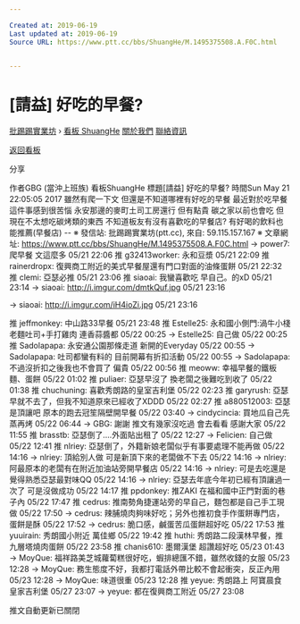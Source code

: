 ```yaml
---

Created at: 2019-06-19
Last updated at: 2019-06-19
Source URL: https://www.ptt.cc/bbs/ShuangHe/M.1495375508.A.F0C.html


---
```


# [請益] 好吃的早餐?


[批踢踢實業坊](https://www.ptt.cc/bbs/) › [看板 ShuangHe](https://www.ptt.cc/bbs/ShuangHe/index.html) [關於我們](https://www.ptt.cc/about.html) [聯絡資訊](https://www.ptt.cc/contact.html)

[返回看板](https://www.ptt.cc/bbs/ShuangHe/index.html)

分享

作者GBG (當沖上班族)
看板ShuangHe
標題\[請益\] 好吃的早餐?
時間Sun May 21 22:05:05 2017
雖然有爬一下文 但還是不知道哪裡有好吃的早餐 最近對於吃早餐這件事感到很苦惱 永安那邊的麥町土司工房還行 但有點貴 碳之家以前也會吃 但現在不太想吃碳烤類的東西 不知道板友有沒有喜歡吃的早餐店? 有好喝的飲料也能推薦(早餐店) -- ※ 發信站: 批踢踢實業坊(ptt.cc), 來自: 59.115.157.167 ※ 文章網址: <https://www.ptt.cc/bbs/ShuangHe/M.1495375508.A.F0C.html>
→ power7: 爬早餐 文這麼多 05/21 22:06
推 g32413worker: 永和豆漿 05/21 22:09
推 rainerdropx: 復興商工附近的美式早餐屋還有門口對面的油條蛋餅 05/21 22:32
推 clemi: 亞瑟必推 05/21 23:06
推 siaoai: 我蠻喜歡吃 早自己。的xD 05/21 23:14
→ siaoai: <http://i.imgur.com/dmtkQuf.jpg> 05/21 23:16

→ siaoai: <http://i.imgur.com/iH4ioZi.jpg> 05/21 23:16

推 jeffmonkey: 中山路33早餐 05/21 23:48
推 Estelle25: 永和國小側門:渦牛小棧 老麵吐司+手打雞肉 連香蒜醬都 05/22 00:25
→ Estelle25: 自己做 05/22 00:25
推 Sadolapapa: 永安通公園那條走道 新開的Everyday 05/22 00:55
→ Sadolapapa: 吐司都蠻有料的 目前開幕有折扣活動 05/22 00:55
→ Sadolapapa: 不過沒折扣之後我也不會買了 偏貴 05/22 00:56
推 meoww: 幸福早餐的鐵板麵、蛋餅 05/22 01:02
推 puliaer: 亞瑟早沒了 換老闆之後難吃到收了 05/22 01:38
推 chuchuning: 喜歡秀朗路的皇室吉利堡 05/22 02:23
推 garyrush: 亞瑟早就不去了，但我不知道原來已經收了XDDD 05/22 02:27
推 a880512003: 亞瑟是頂讓吧 原本的跑去冠笙隔壁開早餐 05/22 03:40
→ cindycincia: 買地瓜自己先蒸再烤 05/22 06:44
→ GBG: 謝謝 推文有幾家沒吃過 會去看看 感謝大家 05/22 11:55
推 brasstb: 亞瑟倒了....外面貼出租了 05/22 12:27
→ Felicien: 自己做 05/22 12:41
推 nlriey: 亞瑟倒了，外籍新娘老闆似乎有事要處理不能再做 05/22 14:16
→ nlriey: 頂給別人做 可是新頂下來的老闆做不下去 05/22 14:16
→ nlriey: 阿最原本的老闆有在附近加油站旁開早餐店 05/22 14:16
→ nlriey: 可是去吃還是覺得熟悉亞瑟最對味QQ 05/22 14:16
→ nlriey: 亞瑟去年底今年初已經有頂讓過一次了 可是沒做成功 05/22 14:17
推 ppdonkey: 推ZAKI 在福和國中正門對面的巷子內 05/22 17:47
推 cedrus: 推南勢角捷運站旁的早自己，麵包都是自己手工現做 05/22 17:50
→ cedrus: 辣脯燒肉夠味好吃；另外也推初食手作蛋餅專門店，蛋餅是酥 05/22 17:52
→ cedrus: 脆口感，鹹蛋苦瓜蛋餅超好吃 05/22 17:53
推 yuuirain: 秀朗國小附近 萬佳鄉 05/22 19:42
推 huthi: 秀朗路二段漢林早餐，推九層塔燒肉蛋餅 05/22 23:58
推 chanis610: 墨爾漢堡 超讚超好吃 05/23 01:43
→ MoyQue: 福祥路美芝城蘿蔔糕很好吃，蝦排總匯不錯，雖然收錢的女服 05/23 12:28
→ MoyQue: 務生態度不好，我都打電話外帶比較不會起衝突，反正內用 05/23 12:28
→ MoyQue: 味道很重 05/23 12:28
推 yeyue: 秀朗路上 阿寶晨食 皇家吉利堡 05/27 23:07
→ yeyue: 都在復興商工附近 05/27 23:08

推文自動更新已關閉

